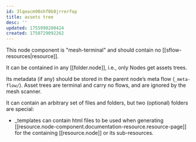 ```yaml
---
id: 3lqeacm90xhf0b8jrrerfop
title: assets tree
desc: ''
updated: 1755998280424
created: 1750729092262
---
```


This node component is "mesh-terminal" and should contain no [[sflow-resources|resource]]. 

It can be contained in any [[folder.node]], i.e., only Nodes get assets trees.

Its metadata (if any) should be stored in the parent node’s meta flow (`_meta-flow/`). Asset trees are terminal and carry no flows, and are ignored by the mesh scanner.

It can contain an arbitrary set of files and folders, but two (optional) folders are special:
- _templates can contain html files to be used when generating [[resource.node-component.documentation-resource.resource-page]] for the containing [[resource.node]] or its sub-resources.
